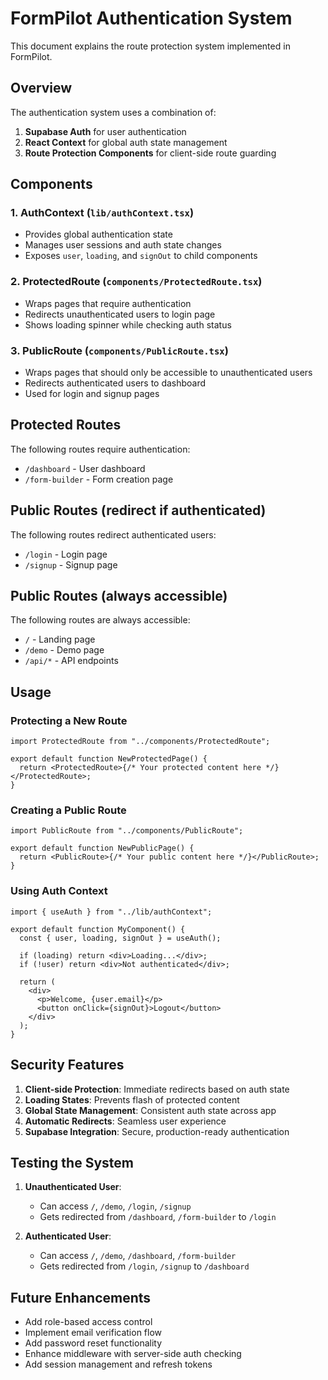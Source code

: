 # FormPilot Authentication System

This document explains the route protection system implemented in FormPilot.

## Overview

The authentication system uses a combination of:

1. **Supabase Auth** for user authentication
2. **React Context** for global auth state management
3. **Route Protection Components** for client-side route guarding

## Components

### 1. AuthContext (`lib/authContext.tsx`)

- Provides global authentication state
- Manages user sessions and auth state changes
- Exposes `user`, `loading`, and `signOut` to child components

### 2. ProtectedRoute (`components/ProtectedRoute.tsx`)

- Wraps pages that require authentication
- Redirects unauthenticated users to login page
- Shows loading spinner while checking auth status

### 3. PublicRoute (`components/PublicRoute.tsx`)

- Wraps pages that should only be accessible to unauthenticated users
- Redirects authenticated users to dashboard
- Used for login and signup pages

## Protected Routes

The following routes require authentication:

- `/dashboard` - User dashboard
- `/form-builder` - Form creation page

## Public Routes (redirect if authenticated)

The following routes redirect authenticated users:

- `/login` - Login page
- `/signup` - Signup page

## Public Routes (always accessible)

The following routes are always accessible:

- `/` - Landing page
- `/demo` - Demo page
- `/api/*` - API endpoints

## Usage

### Protecting a New Route

```tsx
import ProtectedRoute from "../components/ProtectedRoute";

export default function NewProtectedPage() {
  return <ProtectedRoute>{/* Your protected content here */}</ProtectedRoute>;
}
```

### Creating a Public Route

```tsx
import PublicRoute from "../components/PublicRoute";

export default function NewPublicPage() {
  return <PublicRoute>{/* Your public content here */}</PublicRoute>;
}
```

### Using Auth Context

```tsx
import { useAuth } from "../lib/authContext";

export default function MyComponent() {
  const { user, loading, signOut } = useAuth();

  if (loading) return <div>Loading...</div>;
  if (!user) return <div>Not authenticated</div>;

  return (
    <div>
      <p>Welcome, {user.email}</p>
      <button onClick={signOut}>Logout</button>
    </div>
  );
}
```

## Security Features

1. **Client-side Protection**: Immediate redirects based on auth state
2. **Loading States**: Prevents flash of protected content
3. **Global State Management**: Consistent auth state across app
4. **Automatic Redirects**: Seamless user experience
5. **Supabase Integration**: Secure, production-ready authentication

## Testing the System

1. **Unauthenticated User**:
   - Can access `/`, `/demo`, `/login`, `/signup`
   - Gets redirected from `/dashboard`, `/form-builder` to `/login`

2. **Authenticated User**:
   - Can access `/`, `/demo`, `/dashboard`, `/form-builder`
   - Gets redirected from `/login`, `/signup` to `/dashboard`

## Future Enhancements

- Add role-based access control
- Implement email verification flow
- Add password reset functionality
- Enhance middleware with server-side auth checking
- Add session management and refresh tokens

